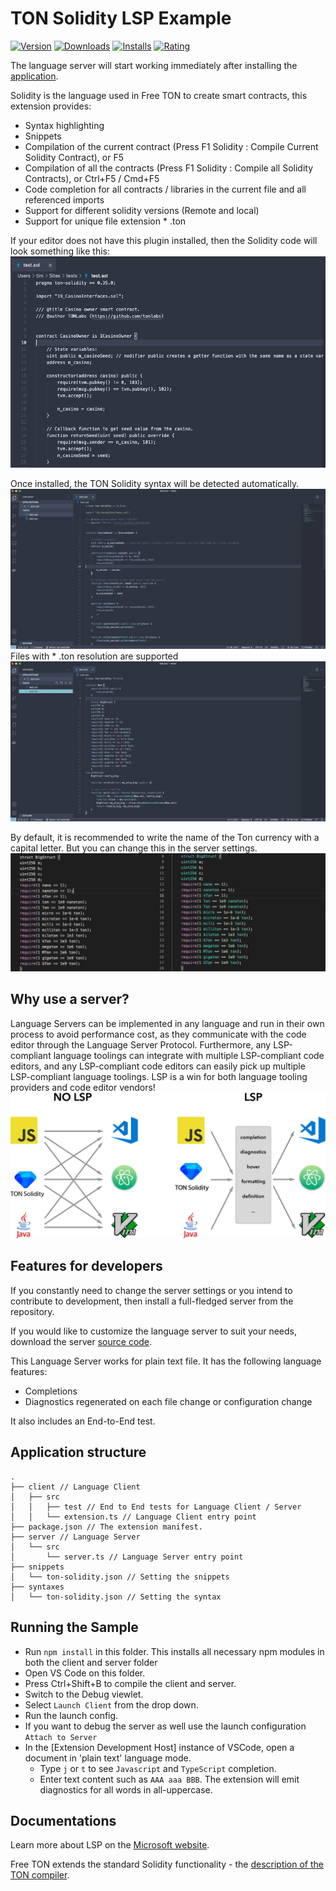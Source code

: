 # TON Solidity LSP Example

[![Version](https://vsmarketplacebadge.apphb.com/version/Timuchen.ton-solidity-language-server-bundle.svg)](https://marketplace.visualstudio.com/items?itemName=Timuchen.ton-solidity-language-server-bundle) [![Downloads](https://vsmarketplacebadge.apphb.com/downloads/Timuchen.ton-solidity-language-server-bundle.svg)](https://marketplace.visualstudio.com/items?itemName=Timuchen.ton-solidity-language-server-bundle) [![Installs](https://vsmarketplacebadge.apphb.com/installs/Timuchen.ton-solidity-language-server-bundle.svg)](https://marketplace.visualstudio.com/items?itemName=Timuchen.ton-solidity-language-server-bundle) [![Rating](https://vsmarketplacebadge.apphb.com/rating-star/Timuchen.ton-solidity-language-server-bundle.svg)](https://marketplace.visualstudio.com/items?itemName=Timuchen.ton-solidity-language-server-bundle#review-details)

The language server will start working immediately after installing the [application](https://marketplace.visualstudio.com/items?itemName=Timuchen.ton-solidity-language-server-bundle&ssr=false#overview).

Solidity is the language used in Free TON to create smart contracts, this extension provides:

- Syntax highlighting
- Snippets
- Compilation of the current contract (Press F1 Solidity : Compile Current Solidity Contract), or F5
- Compilation of all the contracts (Press F1 Solidity : Compile all Solidity Contracts), or Ctrl+F5 / Cmd+F5
- Code completion for all contracts / libraries in the current file and all referenced imports
- Support for different solidity versions (Remote and local)
- Support for unique file extension \* .ton

If your editor does not have this plugin installed, then the Solidity code will look something like this:
![Screenshot](screenshots/1.png)

Once installed, the TON Solidity syntax will be detected automatically.
![Screenshot](screenshots/2.png)
Files with \* .ton resolution are supported
![Screenshot](screenshots/3.png)

By default, it is recommended to write the name of the Ton currency with a capital letter. But you can change this in the server settings.
![Screenshot](screenshots/4.png)

## Why use a server?

Language Servers can be implemented in any language and run in their own process to avoid performance cost, as they communicate with the code editor through the Language Server Protocol. Furthermore, any LSP-compliant language toolings can integrate with multiple LSP-compliant code editors, and any LSP-compliant code editors can easily pick up multiple LSP-compliant language toolings. LSP is a win for both language tooling providers and code editor vendors!
![Screenshot](screenshots/5.png)

## Features for developers

If you constantly need to change the server settings or you intend to contribute to development, then install a full-fledged server from the repository.

If you would like to customize the language server to suit your needs, download the server [source code](https://github.com/Timuchen/ton-solidity-language-server).

This Language Server works for plain text file. It has the following language features:

- Completions
- Diagnostics regenerated on each file change or configuration change

It also includes an End-to-End test.

## Application structure

```
.
├── client // Language Client
│   ├── src
│   │   ├── test // End to End tests for Language Client / Server
│   │   └── extension.ts // Language Client entry point
├── package.json // The extension manifest.
├── server // Language Server
│   └── src
│       └── server.ts // Language Server entry point
├── snippets
│   └── ton-solidity.json // Setting the snippets
├── syntaxes
│   └── ton-solidity.json // Setting the syntax
```

## Running the Sample

- Run `npm install` in this folder. This installs all necessary npm modules in both the client and server folder
- Open VS Code on this folder.
- Press Ctrl+Shift+B to compile the client and server.
- Switch to the Debug viewlet.
- Select `Launch Client` from the drop down.
- Run the launch config.
- If you want to debug the server as well use the launch configuration `Attach to Server`
- In the [Extension Development Host] instance of VSCode, open a document in 'plain text' language mode.
  - Type `j` or `t` to see `Javascript` and `TypeScript` completion.
  - Enter text content such as `AAA aaa BBB`. The extension will emit diagnostics for all words in all-uppercase.

## Documentations

Learn more about LSP on the [Microsoft website](https://code.visualstudio.com/api/language-extensions/language-server-extension-guide).

Free TON extends the standard Solidity functionality - the [description of the TON compiler](https://github.com/tonlabs/TON-Solidity-Compiler/blob/master/API.md#special-contract-functions).
